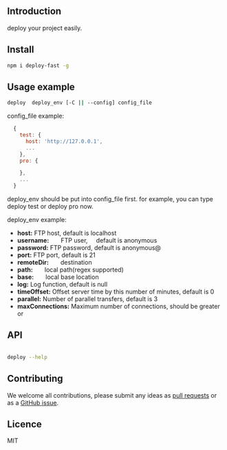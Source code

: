 ## Introduction
deploy your project easily.
## Install

```bash
npm i deploy-fast -g
```

## Usage example

``` bash
deploy  deploy_env [-C || --config] config_file

```
config_file example:

```javascript
  {
    test: {
      host: 'http://127.0.0.1',
      ...
    },
    pro: {

    },
    ...
  }
```
deploy_env should be put into config_file first. for example, you can type deploy test or deploy pro now.

deploy_env example:
- __host:__        FTP host,     default is localhost
- __username:__        FTP user,     default is anonymous
- __password:__  FTP password, default is anonymous@
- __port:__        FTP port,     default is 21
- __remoteDir:__        destination
- __path:__        local path(regex supported)
- __base:__        local base location
- __log:__         Log function, default is null
- __timeOffset:__  Offset server time by this number of minutes, default is 0
- __parallel:__    Number of parallel transfers, default is 3
- __maxConnections:__ Maximum number of connections, should be greater or

## API

``` bash

deploy --help

```

## Contributing

We welcome all contributions, please submit any ideas as [pull requests](https://github.com/azl397985856/deploy/pulls) or as a [GitHub issue](https://github.com/azl397985856/deploy/issues).
## Licence
MIT
